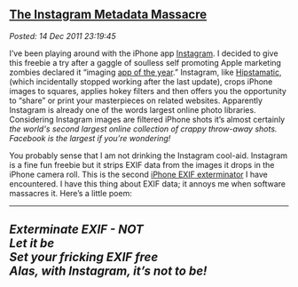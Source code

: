  
[The Instagram Metadata Massacre](https://bakerjd99.wordpress.com/2011/12/14/the-instagram-metadata-massacre/)
-------------------------------------------------------------------------------------------------------------

*Posted: 14 Dec 2011 23:19:45*

I’ve been playing around with the iPhone app
[Instagram](https://itunes.apple.com/us/app/instagram/id389801252?mt=8).
I decided to give this freebie a try after a gaggle of soulless self
promoting Apple marketing zombies declared it “imaging [app of the
year](https://articles.businessinsider.com/2011-12-08/tech/30489467\_1\_android-apps-ipad).”
Instagram, like [Hipstamatic](https://hipstamatic.com/the\_app.html),
(which incidentally stopped working after the last update), crops iPhone
images to squares, applies hokey filters and then offers you the
opportunity to “share” or print your masterpieces on related websites.
Apparently Instagram is already one of the words largest online photo
libraries. Considering Instagram images are filtered iPhone shots it’s
almost certainly *the world's second largest online collection of crappy
throw-away shots. Facebook is the largest if you’re wondering!*

You probably sense that I am not drinking the Instagram cool-aid.
Instagram is a fine fun freebie but it strips EXIF data from the images
it drops in the iPhone camera roll. This is the second [iPhone EXIF
exterminator](https://bakerjd99.wordpress.com/2011/04/03/smugshot-metadata-mess/)
I have encountered. I have this thing about EXIF data; it annoys me when
software massacres it. Here’s a little poem:

----------------------------
*Exterminate EXIF - **NOT***\
*Let it be*\
*Set your fricking EXIF free*\
***Alas, with Instagram, it’s not to be!***
----------------------------


